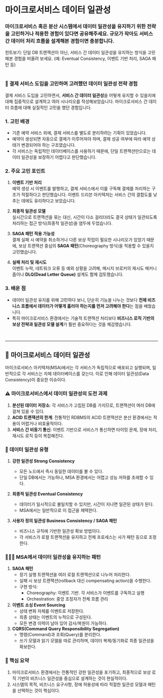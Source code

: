 # 마이크로서비스 데이터 일관성

### 마이크로서비스 혹은 분산 시스템에서 데이터 일관성을 유지하기 위한 전략을 고민하거나 적용한 경험이 있다면 공유해주세요. 규모가 작아도 서비스 간 데이터 처리 흐름을 설계해본 경험이면 충분합니다.
힌트보기: 단일 DB 트랜잭션이 아닌, 서비스 간 데이터 일관성을 유지하는 방식을 고민해본 경험을 떠올려 보세요. (예: Eventual Consistency, 이벤트 기반 처리, SAGA 패턴 등)
<br/> <br/> 

### 🎯 결제 서비스 도입을 고민하며 고려했던 데이터 일관성 전략 경험

결제 서비스 도입을 고민하면서, **서비스 간 데이터 일관성**을 어떻게 유지할 수 있을지에 대해 집중적으로 설계하고 여러 시나리오를 작성해보았습니다. 마이크로서비스 간 데이터 흐름에 대해 실질적인 고민을 했던 경험입니다.

### 1. 고민 배경
- 기존 예약 서비스 외에, 결제 서비스를 별도로 분리하려는 기획이 있었습니다.
- 예약이 생성되면 자동으로 결제가 이루어져야 하며, 결제 성공 여부에 따라 예약 상태가 변경되어야 하는 구조였습니다.
- 각 서비스는 독립적인 데이터베이스를 사용하기 때문에, 단일 트랜잭션만으로는 데이터 일관성을 보장하기 어렵다고 판단했습니다.

### 2. 주요 고민 포인트
1. **이벤트 기반 처리**  
   예약 생성 시 이벤트를 발행하고, 결제 서비스에서 이를 구독해 결제를 처리하는 구조가 적절하다고 판단했습니다. 이벤트 드리븐 아키텍처는 서비스 간의 결합도를 낮추는 데에도 유리하다고 보았습니다.

2. **최종적 일관성 모델**  
   실시간으로 트랜잭션을 묶는 대신, 시간이 다소 걸리더라도 결국 상태가 일관되도록 처리하는 접근 방식(최종적 일관성)을 염두에 두었습니다.

3. **SAGA 패턴 적용 가능성**  
   결제 실패 시 예약을 취소하거나 다른 보상 작업이 필요한 시나리오가 있었기 때문에, 보상 트랜잭션 중심의 **SAGA 패턴**(Choreography 방식)을 적용할 수 있을지 고민했습니다.

4. **실패 처리 및 재시도**  
   이벤트 누락, 네트워크 오류 등 예외 상황을 고려해, 메시지 브로커의 재시도 메커니즘이나 **DLQ(Dead Letter Queue)** 설계도 함께 검토했습니다.

### 3. 배운 점
- 데이터 일관성 유지를 위해 고민하다 보니, 단순히 기능을 나누는 것보다 **전체 비즈니스 흐름에서 데이터가 어떻게 흘러야 하는지를 먼저 고려해야 한다**는 점을 배웠습니다.
- 특히 마이크로서비스 환경에서는 기술적 트랜잭션 처리보다 **비즈니스 로직 기반의 보상 전략과 일관성 모델 설계**가 훨씬 중요하다는 것을 체감했습니다.
<br/>

---

## 🌱 마이크로서비스 데이터 일관성

마이크로서비스 아키텍처(MSA)에서는 각 서비스가 독립적으로 배포되고 실행되며, 일반적으로 각 서비스는 자체 데이터베이스를 갖는다. 이로 인해 데이터 일관성(Data Consistency)이 중요한 이슈이다.

### ⚠️ 마이크로서비스에서 데이터 일관성의 도전 과제
1. **분산된 데이터 저장소**: 각 서비스가 고립된 DB를 가지므로, 트랜잭션이 여러 DB에 걸쳐 있을 수 있다.
2. **ACID 트랜잭션의 한계**: 전통적인 RDBMS의 ACID 트랜잭션은 분산 환경에서는 적용이 어렵거나 비효율적이다.
3. **서비스 간 비동기 통신**: 이벤트 기반으로 서비스가 통신하면 타이밍 문제, 장애 처리, 재시도 로직 등이 복잡해진다.

### 🥕 데이터 일관성 유형
1. **강한 일관성 Strong Consistency**
    - 모든 노드에서 즉시 동일한 데이터를 볼 수 있다.
    - 단일 DB에서는 가능하나, MSA 환경에서는 어렵고 성능 저하를 초래할 수 있다.

2. **최종적 일관성 Eventual Consistency**
    - 데이터가 일시적으로 불일치할 수 있지만, 시간이 지나면 일관된 상태가 된다.
    - MSA에서는 일반적으로 이 접근을 채택한다.

3. **사용자 정의 일관성 Business Consistency / SAGA 패턴**
    - 비즈니스 규칙에 기반한 일관성 확보 방법이다.
    - 각 서비스가 로컬 트랜잭션을 유지하고 전체 프로세스는 사가 패턴 등으로 조정한다.

### 🧑🏻‍🌾 MSA에서 데이터 일관성을 유지하는 패턴
1. **SAGA 패턴**
    - 장기 실행 트랜잭션을 여러 로컬 트랜잭션으로 나누어 처리한다.
    - 실패 시 보상 트랜잭션(rollback 대신 compensating action)을 수행한다.
    - 구현 방식:
      - Choreography: 이벤트 기반. 각 서비스가 이벤트를 구독하고 실행
      - Orchestration: 중앙 조정자가 전체 흐름 관리
2. **이벤트 소싱 Event Sourcing**
    - 상태 변화 자체를 이벤트로 저장한다.
    - 최종 상태는 이벤트의 누적으로 구성된다.
    - 모든 변경 이력이 남아 있어 감사/복원이 가능하다.
3. **CQRS(Command Query Responsibility Segregation)**
    - 명령(Command)과 조회(Query)를 분리한다.
    - 쓰기 모델과 읽기 모델을 따로 관리하며, 데이터 복제/동기화로 최종 일관성을 확보한다.
  
### 👀 핵심 요약
1. 마이크로서비스 환경에서는 전통적인 강한 일관성을 포기하고, 최종적으로 보상 로직 기반의 비즈니스 일관성을 중심으로 설계하는 것이 현실적이다.
2. 시스템의 목적, 비즈니스 요구사항, 장애 허용성에 따라 적절한 일관성 모델과 패턴을 선택하는 것이 핵심이다.
